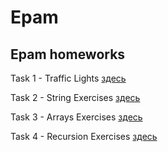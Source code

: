 # Epam

## Epam homeworks

Task 1 - Traffic Lights [здесь](https://github.com/san4ezuz/epam/tree/tasks/src/com/company/trafficLights)

Task 2 - String Exercises [здесь](https://github.com/san4ezuz/epam/tree/tasks/src/com/company/recursion)

Task 3 - Arrays Exercises [здесь](https://github.com/san4ezuz/epam/tree/tasks/src/com/company/arrays)

Task 4 - Recursion Exercises [здесь](https://github.com/san4ezuz/epam/tree/tasks/src/com/company/recursion)